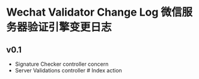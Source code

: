 # Wechat Validator Change Log 微信服务器验证引擎变更日志

## v0.1

- Signature Checker controller concern
- Server Validations controller # Index action
